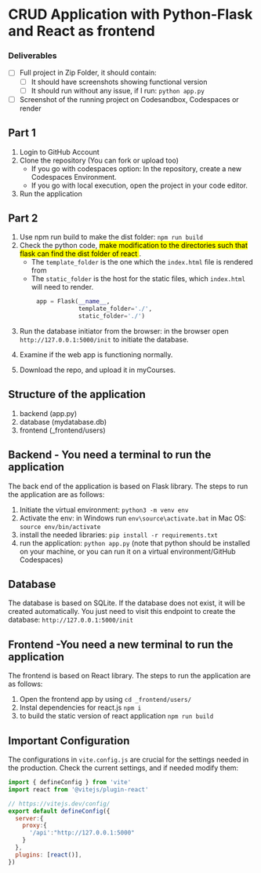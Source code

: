 # CRUD Application with Python-Flask and React as frontend

### Deliverables

- [ ] Full project in Zip Folder, it should contain:
    - [ ] It should have screenshots showing functional version
    - [ ] It should run without any issue, if I run: ```python app.py```
- [ ] Screenshot of the running project on Codesandbox, Codespaces or render

## Part 1

1. Login to GitHub Account
2. Clone the repository (You can fork or upload too)
    - If you go with codespaces option: In the repository, create a new Codespaces Environment.
    - If you go with local execution, open the project in your code editor.
4. Run the application

## Part 2

1. Use npm run build to make the dist folder: ```npm run build```
2. Check the python code, <mark> make modification to the directories such that flask can find the dist folder of react </mark>.
    - The `template_folder` is the one which the `index.html` file is rendered from
    - The `static_folder` is the host for the static files, which `index.html` will need to render.
```python 
        app = Flask(__name__, 
                    template_folder='./',
                    static_folder='./')
```

3. Run the database initiator from the browser:
in the browser open `http://127.0.0.1:5000/init` to initiate the database.

4. Examine if the web app is functioning normally.

5. Download the repo, and upload it in myCourses.

## Structure of the application

1. backend (app.py)
2. database (mydatabase.db)
3. frontend (_frontend/users)

## Backend - You need a terminal to run the application

The back end of the application is based on Flask library. The steps to run the application are as follows:

1. Initiate the virtual environment:
```python3 -m venv env```
2. Activate the env:
in Windows run ```env\source\activate.bat```
in  Mac OS: ```source env/bin/activate```
3. install the needed libraries:
```pip install -r requirements.txt```
4. run the application:
```python app.py``` (note that python should be installed on your machine, or you can run it on a virtual environment/GitHub Codespaces)

## Database

The database is based on SQLite. If the database does not exist, it will be created automatically.
You just need to visit this endpoint to create the database:
```http://127.0.0.1:5000/init```

## Frontend -You need a new terminal to run the application

The frontend is based on React library. The steps to run the application are as follows:
 
 1. Open the frontend app by using `cd _frontend/users/`
 2. Instal dependencies for react.js `npm i`
 3. to build the static version of react application `npm run build`

 ## Important Configuration

The configurations in `vite.config.js` are crucial for the settings needed in the production. Check the current settings, and if needed modify them:

```js
import { defineConfig } from 'vite'
import react from '@vitejs/plugin-react'

// https://vitejs.dev/config/
export default defineConfig({
  server:{
    proxy:{
      '/api':"http://127.0.0.1:5000"
    }
  },
  plugins: [react()],
})
```
